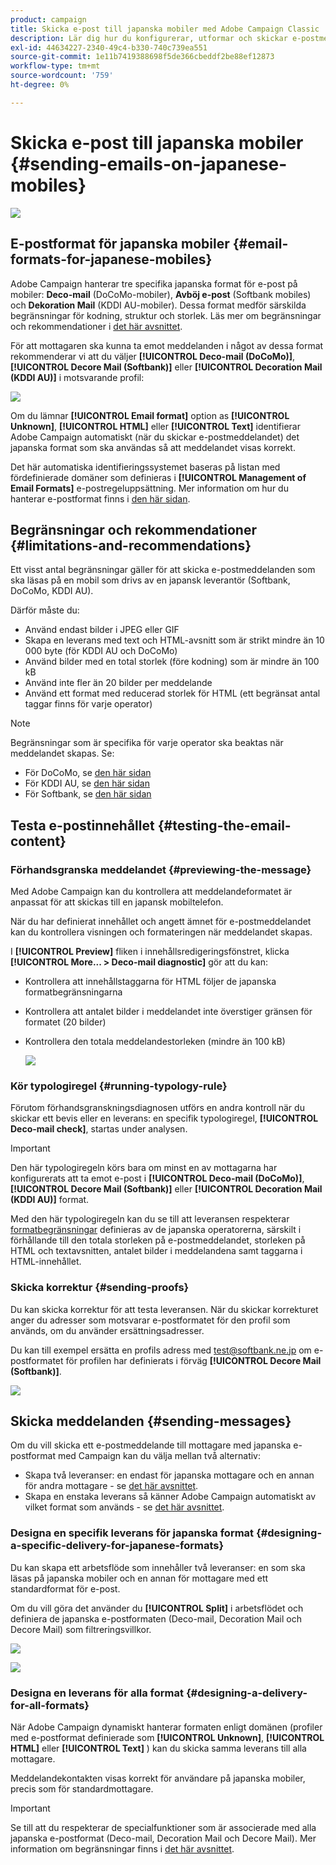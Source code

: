```yaml
---
product: campaign
title: Skicka e-post till japanska mobiler med Adobe Campaign Classic
description: Lär dig hur du konfigurerar, utformar och skickar e-postmeddelanden som ska läsas på japanska mobiler
exl-id: 44634227-2340-49c4-b330-740c739ea551
source-git-commit: 1e11b7419388698f5de366cbeddf2be88ef12873
workflow-type: tm+mt
source-wordcount: '759'
ht-degree: 0%

---
```


# Skicka e-post till japanska mobiler {#sending-emails-on-japanese-mobiles}

![](../../assets/common.svg)

## E-postformat för japanska mobiler {#email-formats-for-japanese-mobiles}

Adobe Campaign hanterar tre specifika japanska format för e-post på mobiler: **Deco-mail** (DoCoMo-mobiler), **Avböj e-post** (Softbank mobiles) och **Dekoration Mail** (KDDI AU-mobiler). Dessa format medför särskilda begränsningar för kodning, struktur och storlek. Läs mer om begränsningar och rekommendationer i [det här avsnittet](#limitations-and-recommendations).

För att mottagaren ska kunna ta emot meddelanden i något av dessa format rekommenderar vi att du väljer **[!UICONTROL Deco-mail (DoCoMo)]**, **[!UICONTROL Decore Mail (Softbank)]** eller **[!UICONTROL Decoration Mail (KDDI AU)]** i motsvarande profil:

![](assets/deco-mail_03.png)

Om du lämnar **[!UICONTROL Email format]** option as **[!UICONTROL Unknown]**, **[!UICONTROL HTML]** eller **[!UICONTROL Text]** identifierar Adobe Campaign automatiskt (när du skickar e-postmeddelandet) det japanska format som ska användas så att meddelandet visas korrekt.

Det här automatiska identifieringssystemet baseras på listan med fördefinierade domäner som definieras i **[!UICONTROL Management of Email Formats]** e-postregeluppsättning. Mer information om hur du hanterar e-postformat finns i [den här sidan](../../installation/using/email-deliverability.md#managing-email-formats).

## Begränsningar och rekommendationer {#limitations-and-recommendations}

Ett visst antal begränsningar gäller för att skicka e-postmeddelanden som ska läsas på en mobil som drivs av en japansk leverantör (Softbank, DoCoMo, KDDI AU).

Därför måste du:

* Använd endast bilder i JPEG eller GIF
* Skapa en leverans med text och HTML-avsnitt som är strikt mindre än 10 000 byte (för KDDI AU och DoCoMo)
* Använd bilder med en total storlek (före kodning) som är mindre än 100 kB
* Använd inte fler än 20 bilder per meddelande
* Använd ett format med reducerad storlek för HTML (ett begränsat antal taggar finns för varje operator)

>[!NOTE]
>
>Begränsningar som är specifika för varje operator ska beaktas när meddelandet skapas. Se:
>
>* För DoCoMo, se [den här sidan](https://www.nttdocomo.co.jp/service/developer/make/content/deco_mail/index.html)
>* För KDDI AU, se [den här sidan](https://www.au.com/ezfactory/tec/spec/decorations/template.html)
>* För Softbank, se [den här sidan](https://www.support.softbankmobile.co.jp/partner/home_tech3/index.cfm)


## Testa e-postinnehållet {#testing-the-email-content}

### Förhandsgranska meddelandet {#previewing-the-message}

Med Adobe Campaign kan du kontrollera att meddelandeformatet är anpassat för att skickas till en japansk mobiltelefon.

När du har definierat innehållet och angett ämnet för e-postmeddelandet kan du kontrollera visningen och formateringen när meddelandet skapas.

I **[!UICONTROL Preview]** fliken i innehållsredigeringsfönstret, klicka **[!UICONTROL More... > Deco-mail diagnostic]** gör att du kan:

* Kontrollera att innehållstaggarna för HTML följer de japanska formatbegränsningarna
* Kontrollera att antalet bilder i meddelandet inte överstiger gränsen för formatet (20 bilder)
* Kontrollera den totala meddelandestorleken (mindre än 100 kB)

   ![](assets/deco-mail_06.png)

### Kör typologiregel {#running-typology-rule}

Förutom förhandsgranskningsdiagnosen utförs en andra kontroll när du skickar ett bevis eller en leverans: en specifik typologiregel, **[!UICONTROL Deco-mail check]**, startas under analysen.

>[!IMPORTANT]
>
>Den här typologiregeln körs bara om minst en av mottagarna har konfigurerats att ta emot e-post i **[!UICONTROL Deco-mail (DoCoMo)]**, **[!UICONTROL Decore Mail (Softbank)]** eller **[!UICONTROL Decoration Mail (KDDI AU)]** format.

Med den här typologiregeln kan du se till att leveransen respekterar [formatbegränsningar](#limitations-and-recommendations) definieras av de japanska operatorerna, särskilt i förhållande till den totala storleken på e-postmeddelandet, storleken på HTML och textavsnitten, antalet bilder i meddelandena samt taggarna i HTML-innehållet.

### Skicka korrektur {#sending-proofs}

Du kan skicka korrektur för att testa leveransen. När du skickar korrekturet anger du adresser som motsvarar e-postformatet för den profil som används, om du använder ersättningsadresser.

Du kan till exempel ersätta en profils adress med test@softbank.ne.jp om e-postformatet för profilen har definierats i förväg **[!UICONTROL Decore Mail (Softbank)]**.

![](assets/deco-mail_05.png)

## Skicka meddelanden {#sending-messages}

Om du vill skicka ett e-postmeddelande till mottagare med japanska e-postformat med Campaign kan du välja mellan två alternativ:

* Skapa två leveranser: en endast för japanska mottagare och en annan för andra mottagare - se [det här avsnittet](#designing-a-specific-delivery-for-japanese-formats).
* Skapa en enstaka leverans så känner Adobe Campaign automatiskt av vilket format som används - se [det här avsnittet](#designing-a-delivery-for-all-formats).

### Designa en specifik leverans för japanska format {#designing-a-specific-delivery-for-japanese-formats}

Du kan skapa ett arbetsflöde som innehåller två leveranser: en som ska läsas på japanska mobiler och en annan för mottagare med ett standardformat för e-post.

Om du vill göra det använder du **[!UICONTROL Split]** i arbetsflödet och definiera de japanska e-postformaten (Deco-mail, Decoration Mail och Decore Mail) som filtreringsvillkor.

![](assets/deco-mail_08.png)

![](assets/deco-mail_07.png)

### Designa en leverans för alla format {#designing-a-delivery-for-all-formats}

När Adobe Campaign dynamiskt hanterar formaten enligt domänen (profiler med e-postformat definierade som **[!UICONTROL Unknown]**, **[!UICONTROL HTML]** eller **[!UICONTROL Text]** ) kan du skicka samma leverans till alla mottagare.

Meddelandekontakten visas korrekt för användare på japanska mobiler, precis som för standardmottagare.

>[!IMPORTANT]
>
>Se till att du respekterar de specialfunktioner som är associerade med alla japanska e-postformat (Deco-mail, Decoration Mail och Decore Mail). Mer information om begränsningar finns i [det här avsnittet](#limitations-and-recommendations).
